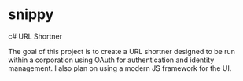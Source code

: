 # snippy
c# URL Shortner

The goal of this project is to create a URL shortner designed to be run within a corporation using OAuth for authentication and identity management. I also plan on using a modern JS framework for the UI. 
